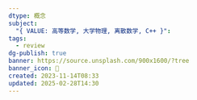 ```yaml
---
dtype: 概念
subject:
  "{ VALUE: 高等数学, 大学物理, 离散数学, C++ }": 
tags:
  - review
dg-publish: true
banner: https://source.unsplash.com/900x1600/?tree
banner_icon: 🧠
created: 2023-11-14T08:33
updated: 2025-02-28T14:30
---
```



